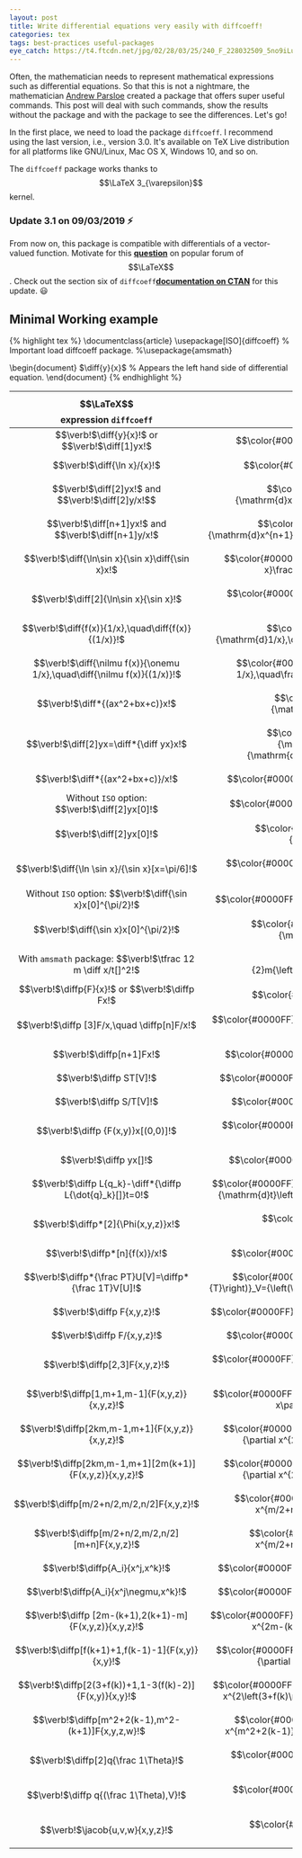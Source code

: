 ```yaml
---
layout: post
title: Write differential equations very easily with diffcoeff!
categories: tex
tags: best-practices useful-packages
eye_catch: https://t4.ftcdn.net/jpg/02/28/03/25/240_F_228032509_5no9iLuwmjksnDktCBau2EDnkfHFItRE.jpg
---
```


Often, the mathematician needs to represent mathematical expressions such as differential equations. So that this is not a nightmare, the mathematician [Andrew Parsloe](https://link.springer.com/article/10.1007/BF02189611) created a package that offers super useful commands. This post will deal with such commands, show the results without the package and with the package to see the differences. Let's go!

<!--more-->

In the first place, we need to load the package `diffcoeff`. I recommend using the last version, i.e., version 3.0. It's available on TeX Live distribution for all platforms like GNU/Linux, Mac OS X, Windows 10, and so on. 

The `diffcoeff` package works thanks to $$\LaTeX 3_{\varepsilon}$$ kernel.

### Update 3.1 on 09/03/2019 :zap:

From now on, this package is compatible with differentials of a vector-valued function. Motivate for this [**question**](https://tex.stackexchange.com/a/478647) on popular forum of $$\LaTeX$$. Check out the section six of `diffcoeff`[**documentation on CTAN**](http://ctan.dcc.uchile.cl/macros/latex/contrib/diffcoeff/diffcoeff.pdf) for this update. :smiley:

## Minimal Working example

{% highlight tex %}
\documentclass{article}
\usepackage[ISO]{diffcoeff}	% Important load diffcoeff package.
%\usepackage{amsmath}

\begin{document}
$\diff{y}{x}$			% Appears the left hand side of differential equation.
\end{document}
{% endhighlight %}

| $$\LaTeX$$ expression `diffcoeff` | Output |
|:---------------------------------:|:------:|
| $$\verb!$\diff{y}{x}$!$$ or $$\verb!$\diff[1]yx$!$$ | $$\color{#0000FF}\frac{\mathrm{d}y}{\mathrm{d}x}$$ |
| $$\verb!$\diff{\ln x}/{x}$!$$ | $$\color{#0000FF}\mathrm{d} \ln x/\mathrm{d}x$$ |
| $$\verb!$\diff[2]yx$!$$ and $$\verb!$\diff[2]y/x!$$ | $$\color{#0000FF}\frac{\mathrm{d}^2y}{\mathrm{d}x^2}\quad\mathrm{d}^2y/\mathrm{d}x^2$$ |
| $$\verb!$\diff[n+1]yx$!$$ and $$\verb!$\diff[n+1]y/x$!$$ | $$\color{#0000FF}\frac{\mathrm{d}^{n+1}y}{\mathrm{d}x^{n+1}}\quad\mathrm{d}^{n+1}y/\mathrm{d}x^{n+1}$$ |
| $$\verb!$\diff{\ln\sin x}{\sin x}\diff{\sin x}x$!$$| $$\color{#0000FF}\frac{\mathrm{d}\ln\sin x}{\mathrm{d}\sin x}\frac{\mathrm{d}\sin x}{\mathrm{d}x}$$ |
| $$\verb!$\diff[2]{\ln\sin x}{\sin x}$!$$ | $$\color{#0000FF}\frac{\mathrm{d}^2\ln\sin x}{\mathrm{d}{\left(\sin x\right)}^2}$$ |
| $$\verb!$\diff{f(x)}{1/x},\quad\diff{f(x)}{(1/x)}$!$$ | $$\color{#0000FF}\frac{\mathrm{d}f(x)}{\mathrm{d}1/x},\quad\frac{\mathrm{d}f(x)}{\mathrm{d}(1/x)}$$ |
| $$\verb!$\diff{\nilmu f(x)}{\onemu 1/x},\quad\diff{\nilmu f(x)}{(1/x)}$!$$ | $$\color{#0000FF}\frac{\mathrm{d}\ f(x)}{\mathrm{d}\ 1/x},\quad\frac{\mathrm{d}\ f(x)}{\mathrm{d}\ (1/x)}$$ |
| $$\verb!$\diff*{(ax^2+bx+c)}x$!$$ | $$\color{#0000FF}\frac{\mathrm{d}}{\mathrm{d}x}\left(ax^2+bx+c\right)$$ |
| $$\verb!$\diff[2]yx=\diff*{\diff yx}x$!$$ | $$\color{#0000FF}\frac{\mathrm{d}^2y}{\mathrm{d}x^2}=\frac{\mathrm{d}}{\mathrm{d}x}\frac{\mathrm{d}y}{\mathrm{d}x}$$ |
| $$\verb!$\diff*{(ax^2+bx+c)}/x$!$$ | $$\color{#0000FF}\left(d/dx\right)\left(ax^2+bx+c\right)$$|
| Without `ISO` option: $$\verb!$\diff[2]yx[0]$!$$ | $$\color{#0000FF}\left.\frac{d^2y}{dx^2}\right\vert_{0}$$|
| $$\verb!$\diff[2]yx[0]$!$$ | $$\color{#0000FF}{\left(\frac{\mathrm{d}^2y}{\mathrm{d}x^2}\right)}_{0}$$ |
| $$\verb!$\diff{\ln \sin x}/{\sin x}[x=\pi/6]$!$$ | $$\color{#0000FF}{\left(\mathrm{d}\ln\sin x/\mathrm{d}\sin x\right)}_{x=\pi/6}$$ |
| Without `ISO` option: $$\verb!$\diff{\sin x}x[0]^{\pi/2}$!$$ | $$\color{#0000FF}\left.\frac{d\sin x}{dx}\right\vert_{0}^{\pi/2}$$ |
| $$\verb!$\diff{\sin x}x[0]^{\pi/2}$!$$ | $$\color{#0000FF}{\left(\frac{\mathrm{d}\sin x}{\mathrm{d}x}\right)}_{0}^{\pi/2}$$ |
| With `amsmath` package: $$\verb!$\tfrac 12 m \diff x/t[]^2$!$$ | $$\color{#0000FF}\tfrac{1}{2}m{\left(\mathrm{d}x/\mathrm{d}t\right)}^2$$ |
| $$\verb!$\diffp{F}{x}$!$$ or $$\verb!$\diffp Fx$!$$ | $$\color{#0000FF}\frac{\partial F}{\partial x}$$ |
| $$\verb!$\diffp [3]F/x,\quad \diffp[n]F/x$!$$ | $$\color{#0000FF}\partial^3F/\partial x^3,\quad\partial^nF/\partial x^n $$|
| $$\verb!$\diffp[n+1]Fx$!$$ | $$\color{#0000FF}\frac{\partial^{n+1}F}{\partial x^{n+1}}$$ |
| $$\verb!$\diffp ST[V]$!$$ | $$\color{#0000FF}{\left(\frac{\partial S}{\partial T}\right)}_V$$ |
| $$\verb!$\diffp S/T[V]$!$$ | $$\color{#0000FF}{\left(\partial S/\partial T\right)}_{V}$$ |
| $$\verb!$\diffp {F(x,y)}x[(0,0)]$!$$ | $$\color{#0000FF}{\left(\frac{\partial F\left(x,y\right)}{\partial x}\right)}_{\left(0,0\right)}$$ |
| $$\verb!$\diffp yx[]$!$$ | $$\color{#0000FF}\left(\frac{\partial y}{\partial x}\right)$$ |
| $$\verb!$\diffp L{q_k}-\diff*{\diffp L{\dot{q}_k}[]}t=0$!$$ | $$\color{#0000FF}\frac{\partial L}{\partial q_k}-\frac{\mathrm{d}}{\mathrm{d}t}\left(\frac{\partial L}{\partial \dot{q}_k}\right)=0$$|
| $$\verb!$\diffp*[2]{\Phi(x,y,z)}x$!$$ | $$\color{#0000FF}\frac{\partial^2}{\partial x^2}\Phi\left(x,y,z\right)$$ |
| $$\verb!$\diffp*[n]{f(x)}/x$!$$ | $$\color{#0000FF}\left(\partial^n/\partial x^n\right)f(x)$$ |
| $$\verb!$\diffp*{\frac PT}U[V]=\diffp*{\frac 1T}V[U]$!$$ | $$\color{#0000FF}{\left(\frac{\partial}{\partial U}\frac{P}{T}\right)}_V={\left(\frac{\partial}{\partial V}\frac{1}{T}\right)}_{U}$$ |
| $$\verb!$\diffp F{x,y,z}$!$$ | $$\color{#0000FF}\frac{\partial^3F}{\partial x\partial y\partial z}$$ |
| $$\verb!$\diffp F/{x,y,z}$!$$ | $$\color{#0000FF}\partial^3F/\partial x\partial y\partial z$$ |
| $$\verb!$\diffp[2,3]F{x,y,z}$!$$ | $$\color{#0000FF}\frac{\partial^6F}{\partial x^2\partial y^3\partial z}$$ |
| $$\verb!$\diffp[1,m+1,m-1]{F(x,y,z)}{x,y,z}$!$$ | $$\color{#0000FF}\frac{\partial^{2m+1}F\left(x,y,z\right)}{\partial x\partial y^{m+1}\partial z^{m-1}}$$ |
| $$\verb!$\diffp[2km,m-1,m+1]{F(x,y,z)}{x,y,z}$!$$ | $$\color{#0000FF}\frac{\partial^{2km+2m}F\left(x,y,z\right)}{\partial x^{2km}\partial y^{m-1}\partial z^{m+1}}$$ |
| $$\verb!$\diffp[2km,m-1,m+1][2m(k+1)]{F(x,y,z)}{x,y,z}$!$$ | $$\color{#0000FF}\frac{\partial^{2m(k+1)}F\left(x,y,z\right)}{\partial x^{2km}\partial y^{m-1}\partial z^{m+1}}$$ |
| $$\verb!$\diffp[m/2+n/2,m/2,n/2]F{x,y,z}$!$$ | $$\color{#0000FF}\frac{\partial^{2n/2+2m/2}F}{\partial x^{m/2+n/2}\partial y^{m/2}\partial z^{n/2}}$$ |
| $$\verb!$\diffp[m/2+n/2,m/2,n/2][m+n]F{x,y,z}$!$$ | $$\color{#0000FF}\frac{\partial^{m+n}F}{\partial x^{m/2+n/2}\partial y^{m/2}\partial z^{n/2}}$$ |
| $$\verb!$\diffp{A_i}{x^j,x^k}$!$$ | $$\color{#0000FF}\frac{\partial^2A_i}{\partial x^j\partial x^k}$$ |
| $$\verb!$\diffp{A_i}{x^j\negmu,x^k}$!$$ | $$\color{#0000FF}\frac{\partial^2A_i}{\partial x^j\partial x^k}$$ |
| $$\verb!$\diffp [2m-(k+1),2(k+1)-m]{F(x,y,z)}{x,y,z}$!$$ | $$\color{#0000FF}\frac{\partial^{k+m+2}F\left(x,y,z\right)}{\partial x^{2m-(k+1)}\partial y^{2(k+1)-m}\partial z}$$ |
| $$\verb!$\diffp[f(k+1)+1,f(k-1)-1]{F(x,y)}{x,y}$!$$| $$\color{#0000FF}\frac{\partial^{f(k-1)+f(k+1)}F\left(x,y\right)}{\partial x^{f(k+1)+1}\partial y^{f(k-1)-1}}$$ |
| $$\verb!$\diffp[2(3+f(k))+1,1-3(f(k)-2)]{F(x,y)}{x,y}$!$$| $$\color{#0000FF}\frac{\partial^{14-f(k)}F\left(x,y\right)}{\partial x^{2\left(3+f(k)\right)+1}\partial y^{1-3\left(f(k)-2\right)}}$$|
| $$\verb!$\diffp[m^2+2(k-1),m^2-(k+1)]F{x,y,z,w}$!$$ | $$\color{#0000FF}\frac{\partial^{2m^2+k-1} F}{\partial x^{m^2+2(k-1)}\partial y^{m^2-(k+1)}\partial z\partial w}$$ |
| $$\verb!$\diffp[2]q{\frac 1\Theta}$!$$ | $$\color{#0000FF}\frac{\partial^2q}{\partial{\left(\frac{1}{\Theta}\right)}^2}$$ |
| $$\verb!$\diffp q{(\frac 1\Theta),V}$!$$ | $$\color{#0000FF}\frac{\partial^2q}{\partial\left(\frac{1}{\Theta}\right)\partial V}$$ |
| $$\verb!$\jacob{u,v,w}{x,y,z}$!$$ | $$\color{#0000FF}\frac{\partial\left(u,v,w\right)}{\partial\left(x,y,z\right)}$$ |